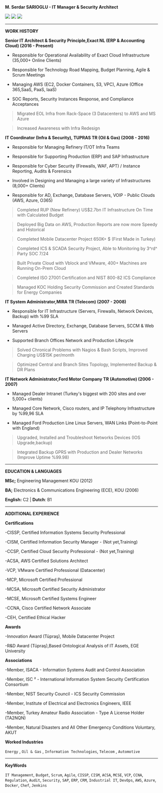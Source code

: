 **M. Serdar SARIOGLU - IT Manager & Security Architect**

<a href="https://mysystem.org" title="Mysystem.org"><img src="https://img.shields.io/badge/Visit-mysite-green.svg"></a>
<a href="mailto:serdar.sarioglu@mysystem.org" title="Email"><img src="https://img.shields.io/badge/Email-me-blue.svg"></a>
<a href="https://www.linkedin.com/in/serdarsarioglu/" title="Linkedin"><img src="https://img.shields.io/badge/Linkedin-me-orange.svg"></a>

-------------------------------------------------------------- ------------------
**WORK HISTORY**

**Senior IT Architect & Security Principle,Exact NL (ERP & Accounting Cloud) (2016 - Present)**

- Responsible for Operational Availability of Exact Cloud Infrastructure (35,000+ Online Clients)

- Responsible for Technology Road Mapping, Budget Planning, Agile & Scrum Meetings

- Managing AWS (EC2, Docker Containers, S3, VPC), Azure (Office 365,SaaS, PaaS, IaaS)

- SOC Reports, Security Instances Response, and Compliance Acceptances

>Migrated EOL Infra from Rack-Space (3 Datacenters) to AWS and MS Azure

>Increased Awareness with Infra Redesign


**IT Coordinator (Infra & Security), TUPRAS TR (Oil & Gas) (2008 - 2016)**

- Responsible for Managing Refinery IT/OT Infra Teams

- Responsible for Supporting Production (ERP) and SAP Infrastructure

- Responsible for Cyber Security (Firewalls, WAF, APT) / Instance Reporting, Audits & Forensics

- Involved in Designing and Managing a large variety of Infrastructures (8,000+ Clients)

- Responsible for AD, Exchange, Database Servers, VOIP - Public Clouds (AWS, Azure, O365)


>Completed RUP (New Refinery) US\$2.7bn IT Infrastructure On Time with Calculated Budget

>Deployed Big Data on AWS, Production Reports are now more Speedy and Historical

>Completed Mobile Datacenter Project 650K+ \$ (First Made in Turkey)

>Completed ICS & SCADA Security Project, Able to Monitoring by 3^rd^ Party SOC 7/24

>Built Private Cloud with Vblock and VMware, 400+ Machines are Running On-Prem Cloud

>Completed ISO 27001 Certification and NIST 800-82 ICS Compliance

>Managed KOC Holding Security Commission and Created Standards for Energy Companies


**IT System Administrator,MIRA TR (Telecom) (2007 - 2008)**
  
- Responsible for IT Infrastructure (Servers, Firewalls, Network Devices, Backup) with %99 SLA

- Managed Active Directory, Exchange, Database Servers, SCCM & Web Servers

- Supported Branch Offices Network and Production Lifecycle

>Solved Chronical Problems with Nagios & Bash Scripts, Improved Charging US\$15K per/month

>Optimized Central and Branch Sites Topology, Implemented Backup & DR Plans

 
**IT Network Administrator,Ford Motor Company TR (Automotive) (2006 - 2007)**

- Managed Dealer Intranet (Turkey\'s biggest with 200 sites and over 5,000+ clients)

- Managed Core Network, Cisco routers, and IP Telephony Infrastructure by %99,96 SLA

- Managed Ford Production Line Linux Servers, WAN Links (Point-to-Point with England)


>Upgraded, Installed and Troubleshoot Networks Devices (IOS Upgrade,backup)

>Integrated Backup GPRS with Production and Dealer Networks (Improve Uptime %99.98)

-------------------------------------------------------------- ------------------
**EDUCATION & LANGUAGES**

**MSc;** Engineering Management KOU (2012)

**BA;** Electronics & Communications Engineering (ECE), KOU (2006)

**English:** C2 \| **Dutch**: B1

-------------------------------------------------------------- ------------------
**ADDITIONAL EXPERIENCE**

**Certifications**

-CISSP, Certified Information Systems Security Professional

-CISM, Certified Information Security Manager - (Not yet,Training)

-CCSP, Certified Cloud Security Professional - (Not yet,Training)

-ACSA, AWS Certified Solutions Architect

-VCP, VMware Certified Professional (Datacenter)

-MCP, Microsoft Certified Professional

-MCSA, Microsoft Certified Security Administrator

-MCSE, Microsoft Certified Systems Engineer

-CCNA, Cisco Certified Network Associate

-CEH, Certified Ethical Hacker


**Awards**

-Innovation Award (Tüpraş), Mobile Datacenter Project

-R&D Award (Tüpraş),Based Ontological Analysis of IT Assets, EGE University


**Associations**

-Member, ISACA - Information Systems Audit and Control Association

-Member, ISC ² - International Information System Security Certification Consortium

-Member, NIST Security Council - ICS Security Commission

-Member, Institute of Electrical and Electronics Engineers, IEEE

-Member, Turkey Amateur Radio Association - Type A License Holder (TA2NQN)

-Member, Natural Disasters and All Other Emergency Conditions Voluntary, AKUT


**Worked Industries**

`Energy` , `Oil & Gas` , `Information Technologies`, `Telecom` , `Automotive`

-------------------------------------------------------------- ------------------
**KeyWords**

`IT Management`, `Budget`, `Scrum`, `Agile`, `CISSP`, `CISM`, `ACSA`, `MCSE`, `VCP`, `CCNA`, `Regulation`, `Audit`, `Security`, `SAP`, `ERP`, `CRM`, `Industrial IT`, `DevOps`, `AWS`, `Azure`, `Docker`, `Chef`, `Jenkins`
